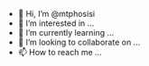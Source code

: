 - 👋 Hi, I’m @mtphosisi
- 👀 I’m interested in ...
- 🌱 I’m currently learning ...
- 💞️ I’m looking to collaborate on ...
- 📫 How to reach me ...

<!---
mtphosisi/mtphosisi is a ✨ special ✨ repository because its `README.md` (this file) appears on your GitHub profile.
You can click the Preview link to take a look at your changes.
--->
